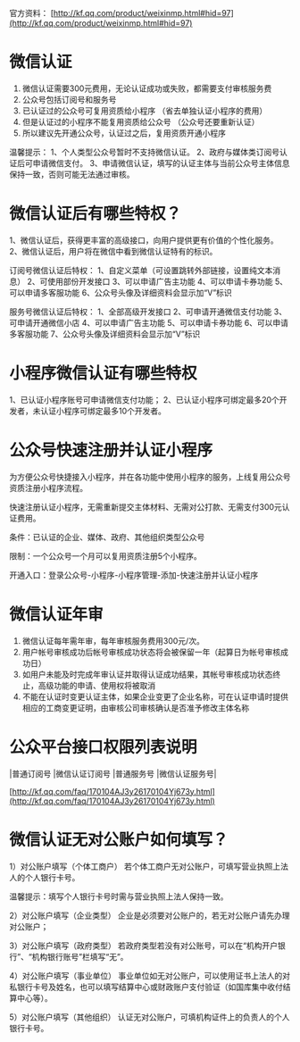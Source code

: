 
官方资料： [http://kf.qq.com/product/weixinmp.html#hid=97](http://kf.qq.com/product/weixinmp.html#hid=97)


# 微信认证

1. 微信认证需要300元费用，无论认证成功或失败，都需要支付审核服务费
2. 公众号包括订阅号和服务号
3. 已认证过的公众号可复用资质给小程序  （省去单独认证小程序的费用）
4. 但是认证过的小程序不能复用资质给公众号 （公众号还要重新认证）
5. 所以建议先开通公众号，认证过之后，复用资质开通小程序

温馨提示：
1、个人类型公众号暂时不支持微信认证。
2、政府与媒体类订阅号认证后可申请微信支付。
3、申请微信认证，填写的认证主体与当前公众号主体信息保持一致，否则可能无法通过审核。



# 微信认证后有哪些特权？

1、微信认证后，获得更丰富的高级接口，向用户提供更有价值的个性化服务。
2、微信认证后，用户将在微信中看到微信认证特有的标识。

订阅号微信认证后特权：
1、自定义菜单（可设置跳转外部链接，设置纯文本消息）
2、可使用部份开发接口
3、可以申请广告主功能
4、可以申请卡券功能
5、可以申请多客服功能
6、公众号头像及详细资料会显示加“V”标识


服务号微信认证后特权：
1、全部高级开发接口
2、可申请开通微信支付功能
3、可申请开通微信小店
4、可以申请广告主功能
5、可以申请卡券功能
6、可以申请多客服功能
7、公众号头像及详细资料会显示加“V”标识



# 小程序微信认证有哪些特权

1、已认证小程序账号可申请微信支付功能；
2、已认证小程序可绑定最多20个开发者，未认证小程序可绑定最多10个开发者。



# 公众号快速注册并认证小程序

为方便公众号快捷接入小程序，并在各功能中使用小程序的服务，上线复用公众号资质注册小程序流程。

快速注册认证小程序，无需重新提交主体材料、无需对公打款、无需支付300元认证费用。

条件：已认证的企业、媒体、政府、其他组织类型公众号

限制：一个公众号一个月可以复用资质注册5个小程序。

开通入口：登录公众号-小程序-小程序管理-添加-快速注册并认证小程序



# 微信认证年审

1. 微信认证每年需年审，每年审核服务费用300元/次。 
2. 用户帐号审核成功后帐号审核成功状态将会被保留一年（起算日为帐号审核成功日）
3. 如用户未能及时完成年审认证并取得认证成功结果，其帐号审核成功状态终止，高级功能的申请、使用权将被取消
4. 不能在认证时变更认证主体，如果企业变更了企业名称，可在认证申请时提供相应的工商变更证明，由审核公司审核确认是否准予修改主体名称 




# 公众平台接口权限列表说明

|普通订阅号	|微信认证订阅号	|普通服务号	|微信认证服务号|

[http://kf.qq.com/faq/170104AJ3y26170104Yj673y.html](http://kf.qq.com/faq/170104AJ3y26170104Yj673y.html)



# 微信认证无对公账户如何填写？

1）对公账户填写（个体工商户）
若个体工商户无对公账户，可填写营业执照上法人的个人银行卡号。

温馨提示：填写个人银行卡号时需与营业执照上法人保持一致。
 
2）对公账户填写（企业类型）
企业是必须要对公账户的，若无对公账户请先办理对公账户；

3）对公账户填写（政府类型）
若政府类型若没有对公账号，可以在“机构开户银行”、“机构银行账号”栏填写“无”。
 
4）对公账户填写（事业单位）
事业单位如无对公账户，可以使用证书上法人的对私银行卡号及姓名，也可以填写结算中心或财政账户支付验证（如国库集中收付结算中心等）。
 
5）对公账户填写（其他组织）
认证无对公账户，可填机构证件上的负责人的个人银行卡号。